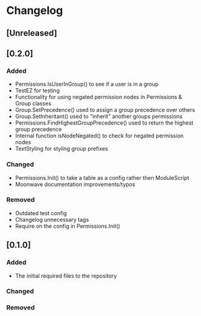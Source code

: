 # Changelog

## [Unreleased]

## [0.2.0]
### Added
- Permissions.IsUserInGroup() to see if a user is in a group
- TestEZ for testing
- Functionality for using negated permission nodes in Permissions & Group classes
- Group.SetPrecedence() used to assign a group precedence over others
- Group.SetInheritant() used to "inherit" another groups permissions
- Permissions.FindHighestGroupPrecedence() used to return the highest group precedence
- Internal function isNodeNegated() to check for negated permission nodes
- TextStyling for styling group prefixes
### Changed
- Permissions.Init() to take a table as a config rather then ModuleScript
- Moonwave documentation improvements/typos
### Removed
- Outdated test config
- Changelog unnecessary tags
- Require on the config in Permissions.Init()

## [0.1.0]
### Added
- The initial required files to the repository
### Changed
### Removed